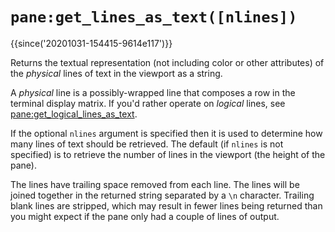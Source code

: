 # `pane:get_lines_as_text([nlines])`

{{since('20201031-154415-9614e117')}}

Returns the textual representation (not including color or other attributes) of
the *physical* lines of text in the viewport as a string.

A *physical* line is a possibly-wrapped line that composes a row in the terminal
display matrix.  If you'd rather operate on *logical* lines, see
[pane:get_logical_lines_as_text](get_logical_lines_as_text.md).

If the optional `nlines` argument is specified then it is used to determine how
many lines of text should be retrieved.  The default (if `nlines` is not specified)
is to retrieve the number of lines in the viewport (the height of the pane).

The lines have trailing space removed from each line.  The lines will be
joined together in the returned string separated by a `\n` character.
Trailing blank lines are stripped, which may result in fewer lines being
returned than you might expect if the pane only had a couple of lines
of output.

